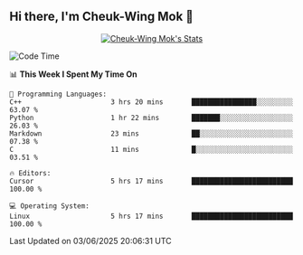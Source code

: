 ## Hi there, I'm Cheuk-Wing Mok 👋

<!--
**mozro0327/mozro0327** is a ✨ _special_ ✨ repository because its `README.md` (this file) appears on your GitHub profile.

Here are some ideas to get you started:

- 🔭 I’m currently working on ...
- 🌱 I’m currently learning ...
- 👯 I’m looking to collaborate on ...
- 🤔 I’m looking for help with ...
- 💬 Ask me about ...
- 📫 How to reach me: ...
- 😄 Pronouns: ...
- ⚡ Fun fact: ...
-->

<p align="center">
  <a href="https://github.com/mozro0327" class="rich-diff-level-one">
    <img src="https://github-readme-stats.vercel.app/api?username=mozro0327&title_color=333&text_color=777" alt="Cheuk-Wing Mok's Stats" >
    <!-- &hide=issues
    <img src="https://github-readme-stats.vercel.app/api?username=mozro0327&hide=issues&title_color=333&text_color=777" alt="Cheuk-Wing Mok's Stats" >
    -->
  </a>
</p>

<!--START_SECTION:waka-->
![Code Time](http://img.shields.io/badge/Code%20Time-3%2C476%20hrs%2052%20mins-blue)

📊 **This Week I Spent My Time On** 

```text
💬 Programming Languages: 
C++                      3 hrs 20 mins       ████████████████░░░░░░░░░   63.07 % 
Python                   1 hr 22 mins        ███████░░░░░░░░░░░░░░░░░░   26.03 % 
Markdown                 23 mins             ██░░░░░░░░░░░░░░░░░░░░░░░   07.38 % 
C                        11 mins             █░░░░░░░░░░░░░░░░░░░░░░░░   03.51 % 

🔥 Editors: 
Cursor                   5 hrs 17 mins       █████████████████████████   100.00 % 

💻 Operating System: 
Linux                    5 hrs 17 mins       █████████████████████████   100.00 % 
```


 Last Updated on 03/06/2025 20:06:31 UTC
<!--END_SECTION:waka-->
